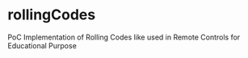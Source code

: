 # rollingCodes
PoC Implementation of Rolling Codes like used in Remote Controls for Educational Purpose 

